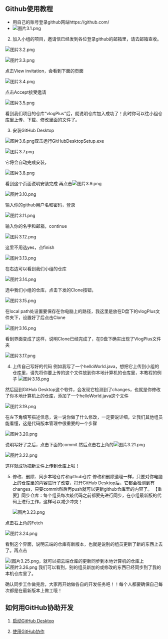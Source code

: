 ## Github使用教程

- 用自己的账号登录github网站https://github.com/
- ![图片3.1.png](../src/image/图片3.1.png)


2. 加入小组的项目，邀请信已经发到各位登录github的邮箱里，请去邮箱查收。

![图片3.2.png](../src/image/图片3.2.png)

![图片3.3.png](../src/image/图片3.3.png)

点击View invitation，会看到下面的页面

![图片3.4.png](../src/image/图片3.4.png)

点击Accept接受邀请

![图片3.5.png](../src/image/图片3.5.png)

看到我们项目的仓库“vlogPlus”后，就说明仓库加入成功了！此时你可以往小组仓库里上传、下载、修改里面的文件了。

3. 安装GitHub Desktop

  ![图片3.6.png](../src/image/图片3.6.png)双击运行GitHubDesktopSetup.exe

  ![图片3.7.png](../src/image/图片3.7.png)

它将会自动完成安装，

![图片3.8.png](../src/image/图片3.8.png)

看到这个页面说明安装完成
再点击![图片3.9.png](../src/image/图片3.9.png)

![图片3.10.png](../src/image/图片3.10.png)

输入你的github用户名和密码，登录

![图片3.11.png](../src/image/图片3.11.png)

输入你的名字和邮箱，continue

![图片3.12.png](../src/image/图片3.12.png)

这里不用选yes，点finish

![图片3.13.png](../src/image/图片3.13.png)

在右边可以看到我们小组的仓库

![图片3.14.png](../src/image/图片3.14.png)

选中我们小组的仓库，点击下发的Clone按钮，

![图片3.15.png](../src/image/图片3.15.png)

在local path处设置要保存在你电脑上的路径，我这里是放在D盘下的vlogPlus文件夹下，设置好了后点击Clone

![图片3.16.png](../src/image/图片3.16.png)

看到界面变成了这样，说明Clone已经完成了，在D盘下确实出现了VlogPlus文件夹

![图片3.17.png](../src/image/图片3.17.png)


4. 上传自己写好的代码
   例如我写了一个helloWorld.java，想把它上传到小组的仓库里，请先将你要上传的这个文件放到你本地计算机的仓库里，本教程的例子
    ![图片3.18.png](../src/image/图片3.18.png)

然后回到GitHub Desktop这个软件，会发现它检测到了changes，也就是你修改了你本地计算机上的仓库，添加了一个helloWorld.java这个文件

![图片3.19.png](../src/image/图片3.19.png)

在左下角填写描述信息，说一说你做了什么修改，一定要说详细，让我们其他组员能看懂，这是代码版本管理中很重要的一个步骤

![图片3.20.png](../src/image/图片3.20.png)

说明写好了之后，点击下面的commit
然后点击右上角的![图片3.21.png](../src/image/图片3.21.png)

![图片3.22.png](../src/image/图片3.22.png)

这样就成功把新文件上传到仓库上啦！

5. 修改、删除、同步本地仓库和github仓库
   修改和删除道理一样，只要对你电脑上的仓库里的内容进行了改变，打开GitHub Desktop后，它都会检测到有changes，只要commit然后再push就可以更新github仓库里的内容了。
   【重要】同步仓库：每个组员每次敲代码之前都要先进行同步，在小组最新版的代码上进行工作，这样可以减少冲突！

   ![图片3.23.png](../src/image/图片3.23.png)

点击右上角的Fetch

![图片3.24.png](../src/image/图片3.24.png)

看到这个界面，说明云端的仓库有新版本，也就是说别的组员更新了新的东西上去了。再点击

![(图片3.25.png](../src/image/图片3.25.png)，就可以把云端仓库的更新同步到本地计算机的仓库上![图片3.26.png](../src/image/图片3.26.png)
 我们可以看到，别的组员新加的或修改的东西已经同步到了我的本机仓库里了。

确认同步工作做完后，大家再开始做各自的开发任务吧！！每个人都要确保自己每次都是在最新版本上做工哦！

## 如何用GitHub协助开发
1. [启动GitHub Desktop](../src/video/启动GitHub%20Desktop.mp4)

2. [使用GitHub协作](//src/video/如何使用GitHub协作开发.mp4)